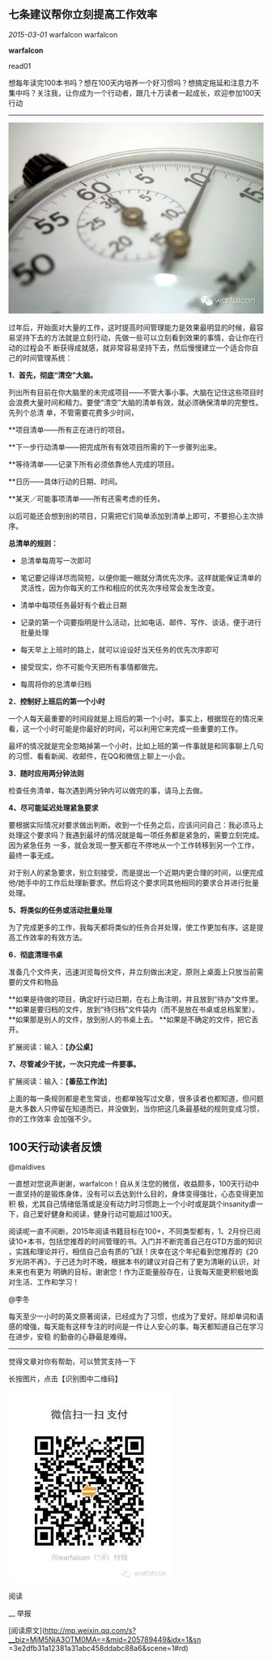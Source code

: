 ##  七条建议帮你立刻提高工作效率

_2015-03-01_ warfalcon warfalcon

**warfalcon**

read01

想每年读完100本书吗？想在100天内培养一个好习惯吗？想搞定拖延和注意力不集中吗？关注我，让你成为一个行动者，跟几十万读者一起成长，欢迎参加100天行动

__ __

![](_resources/七条建议帮你立刻提高工作效率image0.jpg)

  

过年后，开始面对大量的工作，这时提高时间管理能力是效果最明显的时候，最容易坚持下去的方法就是立刻行动，先做一些可以立刻看到效果的事情，会让你在行动的过程会不
断获得成就感，就非常容易坚持下去，然后慢慢建立一个适合你自己的时间管理系统：

**1．首先，彻底“清空”大脑。**

列出所有目前在你大脑里的未完成项目——不管大事小事。大脑在记住这些项目时会浪费大量时间和精力。要使“清空”大脑的清单有效，就必须确保清单的完整性。先列个总清
单，不管需要花费多少时间，

**项目清单——所有正在进行的项目。 

**下一步行动清单——把完成所有有效项目所需的下一步骤列出来。

**等待清单——记录下所有必须依靠他人完成的项目。 

**日历——具体行动的日期、时间。 

**某天／可能事项清单——所有还需考虑的任务。

以后可能还会想到别的项目，只需把它们简单添加到清单上即可，不要担心主次排序。

**总清单的规则：**

  * 总清单每周写一次即可

  * 笔记要记得详尽而简短，以便你能一眼就分清优先次序。这样就能保证清单的灵活性，因为你每天的工作和相应的优先次序经常会发生改变。

  * 清单中每项任务最好有个截止日期

  * 记录的第一个词要指明是什么活动，比如电话、邮件、写作、谈话，便于进行批量处理

  * 每天早上上班时的路上，就可以设设好当天任务的优先次序即可

  * 接受现实，你不可能今天把所有事情都做完。

  * 每周将你的总清单归档

**2．控制好上班后的第一个小时**

一个人每天最重要的时间段就是上班后的第一个小时。事实上，根据现在的情况来看，这一个小时可能是你最好的时间，可以利用它来完成一些重要的工作。

最坏的情况就是完全忽略掉第一个小时，比如上班的第一件事就是和同事聊上几句的习惯、看看新闻、收邮件，在QQ和微信上聊上一小会。

**3．随时应用两分钟法则**

检查任务清单，每次遇到两分钟内可以做完的事，请马上去做。

**4、尽可能延迟处理紧急要求**

要根据实际情况对要求做出判断。收到一个任务之后，应该问问自己：我必须马上处理这个要求吗？我遇到最坏的情况就是每一项任务都是紧急的，需要立刻完成。因为紧急任务
一多，就会发现一整天都在不停地从一个工作转移到另一个工作，最终一事无成。

对于别人的紧急要求，别立刻接受，而是提出一个近期内更合理的时间，以便完成他/她手中的工作后处理新要求。然后将这个要求同其他相同的要求合并进行批量处理。

**5、将类似的任务或活动批量处理**

为了完成更多的工作，我每天都将类似的任务合并处理，使工作更加有序。这是提高工作效率的有效方法。

**6．彻底清理书桌**

准备几个文件夹，迅速浏览每份文件，并立刻做出决定，原则上桌面上只放当前需要的文件和物品

**如果是待做的项目，确定好行动日期，在右上角注明，并且放到“待办”文件里。 **如果是要归档的文件，放到“待归档”文件袋内（而不是放在书桌或总档案里）。 **如果那是别人的文件，放到别人的书桌上去。 **如果是不确定的文件，把它丢开。

扩展阅读：输入：【**办公桌**】

**7、尽管减少干扰，一次只完成一件要事。**

扩展阅读：输入：【**番茄工作法**】

上面的每一条规则都是老生常谈，也都单独写过文章，很多读者也都知道，但问题是大多数人只停留在知道而已，并没做到，当你把这几条最基础的规则变成习惯，你的工作效率
会加强不少。

## 100天行动读者反馈

@maldives

一直想对您说声谢谢，warfalcon！自从关注您的微信，收益颇多，100天行动中一直坚持的是锻炼身体，没有可以去达到什么目的，身体变得强壮，心态变得更加积
极，尤其自己情绪低落或是没有动力时习惯跑上一个小时或是跳个insanity虐一下，自己爱好健身和阅读，健身行动可能超过100天。

阅读呢一直不间断，2015年阅读书籍目标在100+，不同类型都有，1、2月份已阅读10+本书，包括您推荐的时间管理的书。入门并不断完善自己在GTD方面的知识
，实践和理论并行，相信自己会有质的飞跃！庆幸在这个年纪看到您推荐的《20岁光阴不再》，于己还为时不晚，根据本书的建议对自己有了更为清晰的认识，对未来也有更为
明确的目标，谢谢您！作为正能量般存在，让我每天能更积极地面对生活、工作和学习！

@李冬

每天至少一小时的英文原著阅读，已经成为了习惯，也成为了爱好。除却单词和语感的增强，每天能有这样专注的时间是一件让人安心的事。每天都知道自己在学习在进步，安稳
的勤奋的心静最是难得。

* * *

觉得文章对你有帮助，可以赞赏支持一下

长按图片，点击【识别图中二维码】

![](_resources/七条建议帮你立刻提高工作效率image1.jpg)  

  

阅读

__ 举报

[阅读原文](http://mp.weixin.qq.com/s?__biz=MjM5NjA3OTM0MA==&mid=205789449&idx=1&sn
=3e2dfb31a12381a31abc458ddabc88a6&scene=1#rd)

